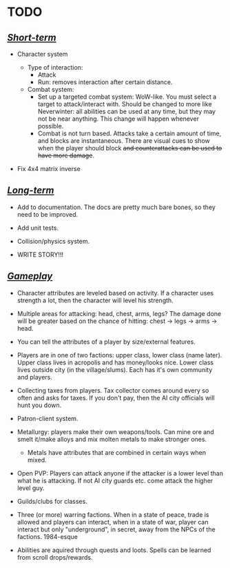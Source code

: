 TODO
====

<u>_Short-term_</u>
----------

- Character system
	- Type of interaction:
		- Attack
		- Run: removes interaction after certain distance.
	- Combat system:
		- Set up a targeted combat system: WoW-like. You must select a target to attack/interact with. Should be changed to more like Neverwinter: all abilities can be used at any time, but they may not be near anything. This change will happen whenever possible.
		- Combat is not turn based. Attacks take a certain amount of time, and blocks are instantaneous. There are visual cues to show when the player should block <s>and counterattacks can be used to have more damage</s>.


- Fix 4x4 matrix inverse

<u>_Long-term_</u>
---------

- Add to documentation. The docs are pretty much bare bones, so they need to be improved.

- Add unit tests.

- Collision/physics system.

- WRITE STORY!!!

<u>_Gameplay_</u>
-------------

- Character attributes are leveled based on activity. If a character uses strength a lot, then the character will level his strength.

- Multiple areas for attacking: head, chest, arms, legs? The damage done will be greater based on the chance of hitting: chest -> legs -> arms -> head.

- You can tell the attributes of a player by size/external features.

- Players are in one of two factions: upper class, lower class (name later). Upper class lives in acropolis and has money/looks nice. Lower class lives outside city (in the village/slums). Each has it's own community and players.

- Collecting taxes from players. Tax collector comes around every so often and asks for taxes. If you don't pay, then the AI city officials will hunt you down.

- Patron-client system.

- Metallurgy: players make their own weapons/tools. Can mine ore and smelt it/make alloys and mix molten metals to make stronger ones.
   - Metals have attributes that are combined in certain ways when mixed.

- Open PVP: Players can attack anyone if the attacker is a lower level than what he is attacking. If not AI city guards etc. come attack the higher level guy.

- Guilds/clubs for classes.

- Three (or more) warring factions. When in a state of peace, trade is allowed and players can interact, when in a state of war, player can interact but only "underground", in secret, away from the NPCs of the factions. 1984-esque

- Abilities are aquired through quests and loots. Spells can be learned from scroll drops/rewards.
